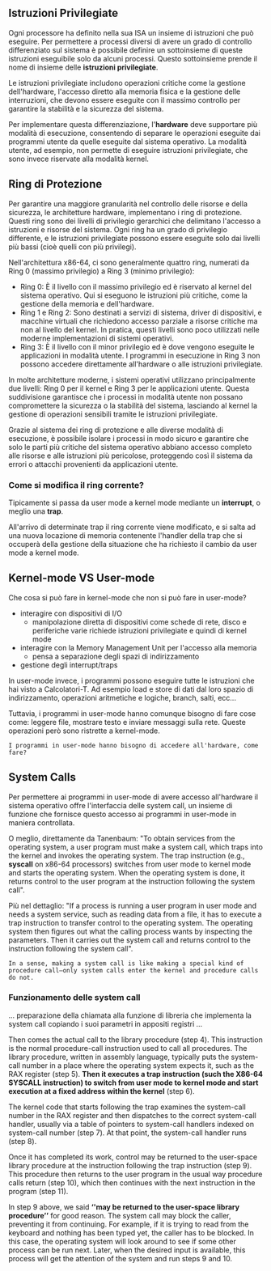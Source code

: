 ## Istruzioni Privilegiate
Ogni processore ha definito nella sua ISA un insieme di istruzioni che può eseguire. Per permettere a processi diversi di avere un grado di controllo differenziato sul sistema è possibile definire un sottoinsieme di queste istruzioni eseguibile solo da alcuni processi. Questo sottoinsieme prende il nome di insieme delle __istruzioni privilegiate__.

Le istruzioni privilegiate includono operazioni critiche come la gestione dell'hardware, l'accesso diretto alla memoria fisica e la gestione delle interruzioni, che devono essere eseguite con il massimo controllo per garantire la stabilità e la sicurezza del sistema.

Per implementare questa differenziazione, l'__hardware__ deve supportare più modalità di esecuzione, consentendo di separare le operazioni eseguite dai programmi utente da quelle eseguite dal sistema operativo. La modalità utente, ad esempio, non permette di eseguire istruzioni privilegiate, che sono invece riservate alla modalità kernel.

## Ring di Protezione
Per garantire una maggiore granularità nel controllo delle risorse e della sicurezza, le architetture hardware, implementano i ring di protezione. Questi ring sono dei livelli di privilegio gerarchici che delimitano l'accesso a istruzioni e risorse del sistema. Ogni ring ha un grado di privilegio differente, e le istruzioni privilegiate possono essere eseguite solo dai livelli più bassi (cioè quelli con più privilegi).

Nell'architettura x86-64, ci sono generalmente quattro ring, numerati da Ring 0 (massimo privilegio) a Ring 3 (minimo privilegio):
- Ring 0: È il livello con il massimo privilegio ed è riservato al kernel del sistema operativo. Qui si eseguono le istruzioni più critiche, come la gestione della memoria e dell'hardware.
- Ring 1 e Ring 2: Sono destinati a servizi di sistema, driver di dispositivi, e macchine virtuali che richiedono accesso parziale a risorse critiche ma non al livello del kernel. In pratica, questi livelli sono poco utilizzati nelle moderne implementazioni di sistemi operativi.
- Ring 3: È il livello con il minor privilegio ed è dove vengono eseguite le applicazioni in modalità utente. I programmi in esecuzione in Ring 3 non possono accedere direttamente all'hardware o alle istruzioni privilegiate.

In molte architetture moderne, i sistemi operativi utilizzano principalmente due livelli: Ring 0 per il kernel e Ring 3 per le applicazioni utente. Questa suddivisione garantisce che i processi in modalità utente non possano compromettere la sicurezza o la stabilità del sistema, lasciando al kernel la gestione di operazioni sensibili tramite le istruzioni privilegiate.

Grazie al sistema dei ring di protezione e alle diverse modalità di esecuzione, è possibile isolare i processi in modo sicuro e garantire che solo le parti più critiche del sistema operativo abbiano accesso completo alle risorse e alle istruzioni più pericolose, proteggendo così il sistema da errori o attacchi provenienti da applicazioni utente.

### Come si modifica il ring corrente?
Tipicamente si passa da user mode a kernel mode mediante un __interrupt__, o meglio una __trap__.

All'arrivo di determinate trap il ring corrente viene modificato, e si salta ad una nuova locazione di memoria contenente l'handler della trap che si occuperà della gestione della situazione che ha richiesto il cambio da user mode a kernel mode.

## Kernel-mode VS User-mode
Che cosa si può fare in kernel-mode che non si può fare in user-mode?
- interagire con dispositivi di I/O
    - manipolazione diretta di dispositivi come schede di rete, disco e periferiche varie richiede istruzioni privilegiate e quindi di kernel mode
- interagire con la Memory Management Unit per l'accesso alla memoria
    - pensa a separazione degli spazi di indirizzamento
- gestione degli interrupt/traps

In user-mode invece, i programmi possono eseguire tutte le istruzioni che hai visto a Calcolatori-T. Ad esempio load e store di dati dal loro spazio di indirizzamento, operazioni aritmetiche e logiche, branch, salti, ecc...

Tuttavia, i programmi in user-mode hanno comunque bisogno di fare cose come: leggere file, mostrare testo e inviare messaggi sulla rete. Queste operazioni però sono ristrette a kernel-mode.

    I programmi in user-mode hanno bisogno di accedere all'hardware, come fare? 

## System Calls
Per permettere ai programmi in user-mode di avere accesso all'hardware il sistema operativo offre l'interfaccia delle system call, un insieme di funzione che fornisce questo accesso ai programmi in user-mode in maniera controllata.

O meglio, direttamente da Tanenbaum: "To obtain services from the operating system, a user program must make a system call, which traps into the kernel and invokes the operating system. The trap instruction (e.g., __syscall__ on x86-64 processors) switches from user mode to kernel mode and starts the operating system. When the operating system is done, it returns control to the user program at the instruction following the system call".

Più nel dettaglio: "If a process is running a user program in user mode and needs a system service, such as reading data from a file, it has to execute a trap instruction to transfer control to the operating system. The operating system then figures out what the calling process wants by inspecting the parameters. Then it carries out the system call and returns control to the instruction following the system call".

    In a sense, making a system call is like making a special kind of procedure call—only system calls enter the kernel and procedure calls do not.

### Funzionamento delle system call

... preparazione della chiamata alla funzione di libreria che implementa la system call copiando i suoi parametri in appositi registri ...

Then comes the actual call to the library procedure (step 4). This instruction is the normal procedure-call instruction used to call all procedures. The library procedure, written in assembly language, typically puts the system-call number in a place where the operating system expects it, such as the RAX register (step 5). __Then it executes a trap instruction (such the X86-64 SYSCALL instruction) to switch from user mode to kernel mode and start execution at a fixed address within the kernel__ (step 6).

The kernel code that starts following the trap examines the system-call number in the RAX register and then dispatches to the correct system-call handler, usually via a table of pointers to system-call handlers indexed on system-call number (step 7). At that point, the system-call handler runs (step 8). 

Once it has completed its work, control may be returned to the user-space library procedure at the instruction following the trap instruction (step 9). This procedure then returns to the user program in the usual way procedure calls return (step 10), which then continues with the next instruction in the program (step 11).

In step 9 above, we said __‘'may be returned to the user-space library procedure’’__ for good reason. The system call may block the caller, preventing it from continuing. For example, if it is trying to read from the keyboard and nothing has been typed yet, the caller has to be blocked. In this case, the operating system will look around to see if some other process can be run next. Later, when the desired input is available, this process will get the attention of the system and run steps 9 and 10.
